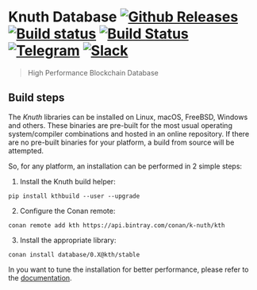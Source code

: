 <!-- <a target="_blank" href="http://semver.org">![Version][badge.version]</a> -->
<!-- <a target="_blank" href="https://cirrus-ci.com/github/k-nuth/database">![Build Status][badge.Cirrus]</a> -->

# Knuth Database <a target="_blank" href="https://github.com/k-nuth/database/releases">![Github Releases][badge.release]</a> <a target="_blank" href="https://travis-ci.org/k-nuth/database">![Build status][badge.Travis]</a> <a target="_blank" href="https://ci.appveyor.com/projects/k-nuth/database">![Build Status][badge.Appveyor]</a> <a target="_blank" href="https://t.me/knuth_cash">![Telegram][badge.telegram]</a> <a target="_blank" href="https://k-nuth.slack.com/">![Slack][badge.slack]</a>

>  High Performance Blockchain Database

Build steps
-----------

The *Knuth* libraries can be installed on Linux, macOS, FreeBSD, Windows and others. These binaries are pre-built for the most usual operating system/compiler combinations and hosted in an online repository. If there are no pre-built binaries for your platform, a build from source will be attempted.

So, for any platform, an installation can be performed in 2 simple steps:

1. Install the Knuth build helper:
```
pip install kthbuild --user --upgrade
```

2. Configure the Conan remote:
```
conan remote add kth https://api.bintray.com/conan/k-nuth/kth
```

3. Install the appropriate library:

```
conan install database/0.X@kth/stable 
```

In you want to tune the installation for better performance, please refer to the [documentation](https://kth.github.io/docfx/content/user_guide/installation.html#advanced-installation).


<!-- Links -->
[badge.Travis]: https://travis-ci.org/k-nuth/database.svg?branch=master
[badge.Appveyor]: https://ci.appveyor.com/api/projects/status/github/k-nuth/database?svg=true&branch=master
[badge.Cirrus]: https://api.cirrus-ci.com/github/k-nuth/database.svg?branch=master
[badge.version]: https://badge.fury.io/gh/k-nuth%2Fdatabase.svg
[badge.release]: https://img.shields.io/github/release/k-nuth/database.svg

[badge.telegram]: https://img.shields.io/badge/telegram-badge-blue.svg?logo=telegram
[badge.slack]: https://img.shields.io/badge/slack-badge-orange.svg?logo=slack

<!-- [badge.Gitter]: https://img.shields.io/badge/gitter-join%20chat-blue.svg -->

